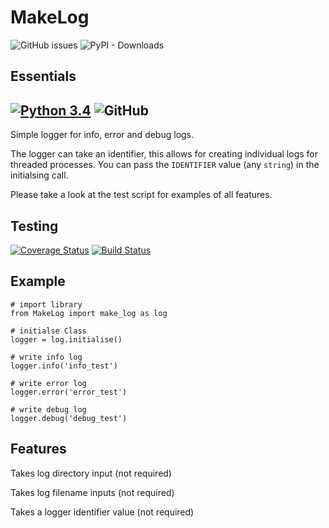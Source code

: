 # **MakeLog**
![GitHub issues](https://img.shields.io/github/issues/darryllane/MakeLog.svg) ![PyPI - Downloads](https://img.shields.io/pypi/dd/MakeLog.svg)


**Essentials**
---
[![Python 3.4](https://img.shields.io/badge/python-3.4%20+-green.svg)](https://www.python.org/downloads/release/python-360/) ![GitHub](https://img.shields.io/github/license/darryllane/MakeLog.svg)
---
Simple logger for info, error and debug logs.

The logger can take an identifier, this allows for creating individual logs for threaded processes.
You can pass the `IDENTIFIER` value (any `string`) in the initialsing call.

Please take a look at the test script for examples of all features.

**Testing**
---
[![Coverage Status](https://coveralls.io/repos/github/darryllane/MakeLog/badge.svg?branch=master)](https://coveralls.io/github/darryllane/MakeLog?branch=master) [![Build Status](https://travis-ci.org/darryllane/MakeLog.svg?branch=master)](https://travis-ci.org/darryllane/MakeLog)

**Example**
---

    # import library
    from MakeLog import make_log as log
    
    # initialse Class
    logger = log.initialise()
    
    # write info log
    logger.info('info_test')
    
    # write error log
    logger.error('error_test')
    
    # write debug log
    logger.debug('debug_test')

**Features**
---
Takes log directory input (not required)

Takes log filename inputs (not required)

Takes a logger identifier value (not required)
